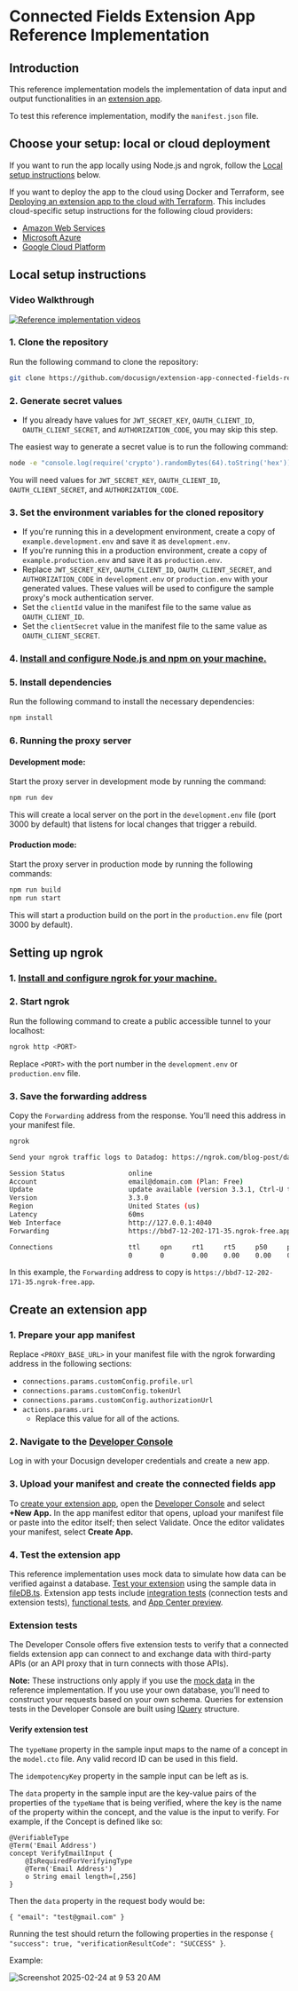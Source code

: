 # Connected Fields Extension App Reference Implementation
## Introduction
This reference implementation models the implementation of data input and output functionalities in an [extension app](https://developers.docusign.com/extension-apps/).

To test this reference implementation, modify the `manifest.json` file.

## Choose your setup: local or cloud deployment
If you want to run the app locally using Node.js and ngrok, follow the [Local setup instructions](#local-setup-instructions) below.

If you want to deploy the app to the cloud using Docker and Terraform, see [Deploying an extension app to the cloud with Terraform](terraform/README.md). This includes cloud-specific setup instructions for the following cloud providers:
- [Amazon Web Services](https://aws.amazon.com/)
- [Microsoft Azure](https://azure.microsoft.com/)
- [Google Cloud Platform](https://cloud.google.com/)

## Local setup instructions

### Video Walkthrough
[![Reference implementation videos](https://img.youtube.com/vi/_4p7GWK5aoA/0.jpg)](https://youtube.com/playlist?list=PLXpRTgmbu4orBQrYWPAXa4EBXv0IGGzID&feature=shared)

### 1. Clone the repository
Run the following command to clone the repository: 
```bash
git clone https://github.com/docusign/extension-app-connected-fields-reference-implementation.git
```

### 2. Generate secret values
- If you already have values for `JWT_SECRET_KEY`, `OAUTH_CLIENT_ID`, `OAUTH_CLIENT_SECRET`, and `AUTHORIZATION_CODE`, you may skip this step.

The easiest way to generate a secret value is to run the following command:
```bash
node -e "console.log(require('crypto').randomBytes(64).toString('hex'));"
```

You will need values for `JWT_SECRET_KEY`, `OAUTH_CLIENT_ID`, `OAUTH_CLIENT_SECRET`, and `AUTHORIZATION_CODE`.

### 3. Set the environment variables for the cloned repository
- If you're running this in a development environment, create a copy of `example.development.env` and save it as `development.env`.
- If you're running this in a production environment, create a copy of `example.production.env` and save it as `production.env`.
- Replace `JWT_SECRET_KEY`, `OAUTH_CLIENT_ID`, `OAUTH_CLIENT_SECRET`, and `AUTHORIZATION_CODE` in `development.env` or `production.env` with your generated values. These values will be used to configure the sample proxy's mock authentication server. 
- Set the `clientId` value in the manifest file to the same value as `OAUTH_CLIENT_ID`.
- Set the `clientSecret` value in the manifest file to the same value as `OAUTH_CLIENT_SECRET`.
### 4. [Install and configure Node.js and npm on your machine.](https://docs.npmjs.com/downloading-and-installing-node-js-and-npm)
### 5. Install dependencies
Run the following command to install the necessary dependencies:
```bash
npm install
```
### 6. Running the proxy server
#### Development mode:
Start the proxy server in development mode by running the command:
```bash
npm run dev
```

This will create a local server on the port in the `development.env` file (port 3000 by default) that listens for local changes that trigger a rebuild.

#### Production mode:
Start the proxy server in production mode by running the following commands:
```bash
npm run build
npm run start
```

This will start a production build on the port in the `production.env` file (port 3000 by default). 
## Setting up ngrok
### 1. [Install and configure ngrok for your machine.](https://ngrok.com/docs/getting-started/)
### 2. Start ngrok
Run the following command to create a public accessible tunnel to your localhost:

```bash
ngrok http <PORT>
```

Replace `<PORT>` with the port number in the `development.env` or `production.env` file.

### 3. Save the forwarding address
Copy the `Forwarding` address from the response. You’ll need this address in your manifest file.

```bash
ngrok                                                    

Send your ngrok traffic logs to Datadog: https://ngrok.com/blog-post/datadog-log

Session Status                online
Account                       email@domain.com (Plan: Free)
Update                        update available (version 3.3.1, Ctrl-U to update)
Version                       3.3.0
Region                        United States (us)
Latency                       60ms
Web Interface                 http://127.0.0.1:4040
Forwarding                    https://bbd7-12-202-171-35.ngrok-free.app -> http:

Connections                   ttl     opn     rt1     rt5     p50     p90
                              0       0       0.00    0.00    0.00    0.00
```

In this example, the `Forwarding` address to copy is `https://bbd7-12-202-171-35.ngrok-free.app`.
## Create an extension app
### 1. Prepare your app manifest
Replace `<PROXY_BASE_URL>` in your manifest file with the ngrok forwarding address in the following sections:
- `connections.params.customConfig.profile.url`
- `connections.params.customConfig.tokenUrl`
- `connections.params.customConfig.authorizationUrl`
- `actions.params.uri`
    * Replace this value for all of the actions.

### 2. Navigate to the [Developer Console](https://devconsole.docusign.com/apps)
Log in with your Docusign developer credentials and create a new app.

### 3. Upload your manifest and create the connected fields app
To [create your extension app](https://developers.docusign.com/extension-apps/build-an-extension-app/create/), open the [Developer Console](https://devconsole.docusign.com/apps) and select **+New App.** In the app manifest editor that opens, upload your manifest file or paste into the editor itself; then select Validate. Once the editor validates your manifest, select **Create App.** 

### 4. Test the extension app
This reference implementation uses mock data to simulate how data can be verified against a database. [Test your extension](https://developers.docusign.com/extension-apps/build-an-extension-app/test/) using the sample data in [fileDB.ts](https://github.com/docusign/extension-app-data-io-reference-implementation/blob/main/src/db/fileDB.ts). Extension app tests include [integration tests](https://developers.docusign.com/extension-apps/build-an-extension-app/test/integration-tests/) (connection tests and extension tests), [functional tests](https://developers.docusign.com/extension-apps/build-an-extension-app/test/functional-tests/), and [App Center preview](https://developers.docusign.com/extension-apps/build-an-extension-app/test/app-center-preview/). 


### Extension tests
The Developer Console offers five extension tests to verify that a connected fields extension app can connect to and exchange data with third-party APIs (or an API proxy that in turn connects with those APIs). 

**Note:** These instructions only apply if you use the [mock data](https://github.com/docusign/extension-app-data-io-reference-implementation/blob/main/src/db/fileDB.ts) in the reference implementation. If you use your own database, you’ll need to construct your requests based on your own schema. Queries for extension tests in the Developer Console are built using [IQuery](https://developers.docusign.com/extension-apps/extension-app-reference/extension-contracts/custom-query-language/) structure. 


#### Verify extension test
The `typeName` property in the sample input maps to the name of a concept in the `model.cto` file. Any valid record ID can be used in this field.

The `idempotencyKey` property in the sample input can be left as is.

The `data` property in the sample input are the key-value pairs of the properties of the `typeName` that is being verified, where the key is the name of the property within the concept, and the value is the input to verify. For example, if the Concept is defined like so:

```
@VerifiableType
@Term('Email Address')
concept VerifyEmailInput {
    @IsRequiredForVerifyingType
    @Term('Email Address')
    o String email length=[,256]
}
```

Then the `data` property in the request body would be:
```
{ "email": "test@gmail.com" }
```


Running the test should return the following properties in the response `{ "success": true, "verificationResultCode": "SUCCESS" }`.

Example:

![Screenshot 2025-02-24 at 9 53 20 AM](https://github.com/user-attachments/assets/f422c219-3a78-4eea-8896-bdf985a1728f)

